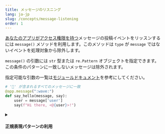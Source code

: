 ```yaml
---
title: メッセージのリスニング
lang: ja-jp
slug: /concepts/message-listening
order: 1
---
```




[あなたのアプリがアクセス権限を持つ](https://api.slack.com/messaging/retrieving#permissions)メッセージの投稿イベントをリッスンするには `message()` メソッドを利用します。このメソッドは `type` が `message` ではないイベントを処理対象から除外します。

`message()` の引数には `str` 型または `re.Pattern` オブジェクトを指定できます。この条件のパターンに一致しないメッセージは除外されます。



<span>指定可能な引数の一覧は<a href="https://slack.dev/bolt-python/api-docs/slack_bolt/kwargs_injection/args.html">モジュールドキュメント</a>を参考にしてください。</span>
```python
# '👋' が含まれるすべてのメッセージに一致
@app.message(":wave:")
def say_hello(message, say):
    user = message['user']
    say(f"Hi there, <@{user}>!")
```


<details class="secondary-wrapper">
<summary markdown="0">
<h4 class="secondary-header">正規表現パターンの利用</h4>
</summary>



文字列の代わりに `re.compile()` メソッドを使用すれば、より細やかな条件指定ができます。



```python
import re

@app.message(re.compile("(hi|hello|hey)"))
def say_hello_regex(say, context):
    # 正規表現のマッチ結果は context.matches に設定される
    greeting = context['matches'][0]
    say(f"{greeting}, how are you?")
```

</details>
